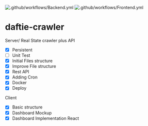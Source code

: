![.github/workflows/Backend.yml](https://github.com/garciasa/daftie-crawler/workflows/.github/workflows/backend.yml/badge.svg)
![.github/workflows/Frontend.yml](https://github.com/garciasa/daftie-crawler/workflows/.github/workflows/frontend.yml/badge.svg)
# daftie-crawler

Server/
Real State crawler plus API

- [x] Persistent
- [ ] Unit Test
- [x] Initial Files structure
- [x] Improve File structure
- [x] Rest API
- [x] Adding Cron
- [x] Docker
- [x] Deploy

Client

- [x] Basic structure
- [x] Dashboard Mockup
- [x] Dashboard Implementation React
